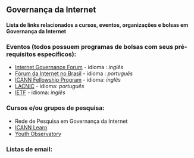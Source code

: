 ## Governança da Internet 
#### Lista de links relacionados a cursos, eventos, organizações e bolsas em Governança da Internet


### Eventos (todos possuem programas de bolsas com seus pré-requisitos específicos):
* [Internet Governance Forum](https://www.intgovforum.org/)  - idioma : *inglês*
* [Fórum da Internet no Brasil](http://forumdainternet.cgi.br/index.html) - idioma : *português*
* [ICANN Fellowship Program](https://www.icann.org/fellowshipprogram) - idioma: *inglês*
* [LACNIC](http://www.lacnic.net/991/1/lacnic/programa-de-becas) - idioma: *português*
* [IETF](https://www.ietf.org/newcomers.html) - idioma: *inglês*

### Cursos e/ou grupos de pesquisa:
* Rede de Pesquisa em Governança da Internet
* [ICANN Learn](https://learn.icann.org/)
* [Youth Observatory](http://obdjuv.org/)

### Listas de email:
